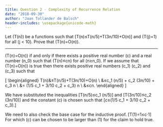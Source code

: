 ```yaml
---
title: Question 2 - Complexity of Recurrence Relation
date: "2018-09-30"
author: "Jaan Tollander de Balsch"
header-includes: \usepackage{unicode-math}
---
```

Let \(T(n)\) be a functions such that \[T(n)≤T(n/5)+T(3n/10)+O(n)\] and \(T(j)=1\) for all \(j < 10\). Prove that \(T(n)=O(n)\).

---

\(T(n)=O(n)\) if and only if there exists a positive real number \(c\) and a real number \(n_0\) such that \(T(n)≤cn\) for all \(n≥n_0\). If we assume that \(T(n)=O(n)\) is true then there exists positive real numbers \(c_1\) \(c_2\) and \(c_3\) such that

\[
\begin{aligned}
T(n)&≤T(n/5)+T(3n/10)+O(n) \\
&≤c_1 (n/5) + c_2 (3n/10) + c_3 n \\
&= (1/5 c_1 + 3/10 c_2 + c_3) n \\
&≤cn.
\end{aligned}
\]

We have substituted the inequalities \[T(n/5)≤c_1 (n/5)\] and \[T(3n/10)≤c_2 (3n/10)\] and the constant \(c\) is chosen such that \[c≥(1/5 c_1 + 3/10 c_2 + c_3).\]

We need to also check the base case for the inductive proof. \[T(1)=1≤c⋅1\] For which \(c\) can be chosen to be larger than \(1\) for the claim to hold true.
